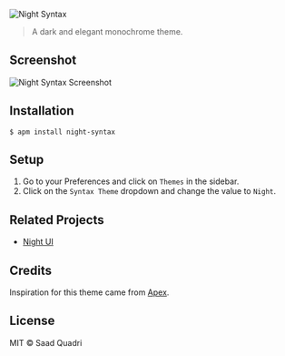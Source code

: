 ![Night Syntax](https://i.imgur.com/eLqkSwY.png)

> A dark and elegant monochrome theme.

## Screenshot

![Night Syntax Screenshot](https://i.imgur.com/XF1y0YM.png)

## Installation

```
$ apm install night-syntax
```

## Setup
1. Go to your Preferences and click on `Themes` in the sidebar.
2. Click on the `Syntax Theme` dropdown and change the value to `Night`.

## Related Projects
- [Night UI](https://github.com/saadq/night-ui)

## Credits
Inspiration for this theme came from [Apex](https://github.com/apex/apex-ui).

## License
MIT © Saad Quadri
